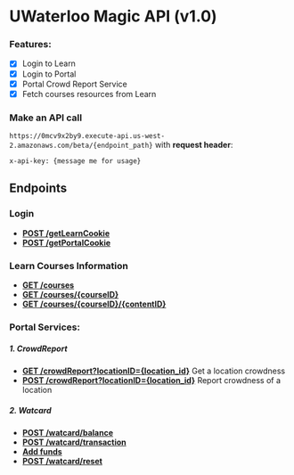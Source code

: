 # UWaterloo Magic API (v1.0)
### Features:
- [x] Login to Learn
- [x] Login to Portal
- [x] Portal Crowd Report Service
- [x] Fetch courses resources from Learn

### Make an API call
`
https://0mcv9x2by9.execute-api.us-west-2.amazonaws.com/beta/{endpoint_path}
`
with __request header__:

`x-api-key: {message me for usage}`

## Endpoints
### Login
- [__POST /getLearnCookie__](login/login.md)
- [__POST /getPortalCookie__](login/login.md)

### Learn Courses Information
- [__GET /courses__](courses/courses.md)
- [__GET /courses/{courseID}__](courses/course_id.md)
- [__GET /courses/{courseID}/{contentID}__](courses/content_id.md)

### Portal Services:
##### 1. CrowdReport
- [__GET /crowdReport?locationID={location_id}__](crowd_report/crowd_report.md#1-get-a-location-crowdness) Get a location crowdness
- [__POST /crowdReport?locationID={location_id}__](crowd_report/crowd_report.md#2-update-the-crowdness-of-a-location) Report crowdness of a location

##### 2. Watcard
- [__POST /watcard/balance__](watcard/watcard.md#1-check-balance)
- [__POST /watcard/transaction__](watcard/watcard.md#2-view-transaction-history)
- [__Add funds__](watcard/watcard.md#3-add-funds)
- [__POST /watcard/reset__](watcard/watcard.md#4-reset-pin)
